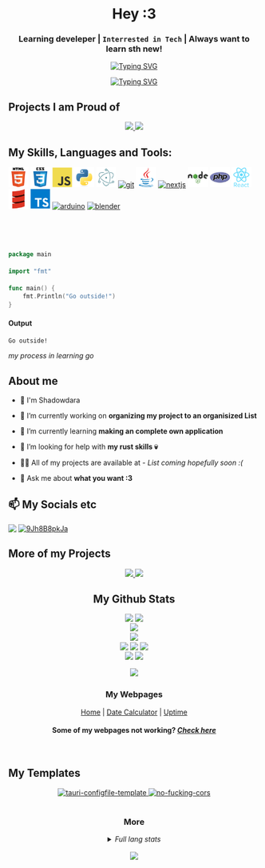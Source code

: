 <!-- Sorry for writing this in HTML!

written by Shadowdara
https://github.com/shadowdara/shadowdara

This is the README.md file for my personal Github profile

-->


<div align="center">


<!-- Introduction Text -->

<h1>Hey :3</h1> <!-- ADD COLLECTION FOR DAKR!!! -->

<h3><b>Learning develeper | <code>Interrested in Tech</code> | Always want to learn sth new!</b></h3>


<!-- Typing SVGs -->

<a href="https://git.io/typing-svg"><img src="https://readme-typing-svg.herokuapp.com?font=Fira+Code&size=35&pause=1000&color=9745F5&center=true&vCenter=true&random=true&width=435&lines=Always+eepy;Need+to+sleep+!!" alt="Typing SVG" /></a>

<a href="https://git.io/typing-svg"><img src="https://readme-typing-svg.herokuapp.com?font=Fira+Code&size=25&pause=1000&color=9745F5&center=true&vCenter=true&random=true&width=435&lines=creating+messed+up!+code;mastering+the+chaos!" alt="Typing SVG" /></a>

<!--
https://readme-typing-svg.herokuapp.com/demo/?size=35&color=9745F5&center=true&vCenter=true&random=true&lines=Always+eepy+!!!;Need+to+sleep+!!!
-->


<!-- My Showcase Projects -->

<h2 align="left">Projects I am Proud of</h2>
<div>
  <!-- dpack --> <a href="https://github.com/shadowdara/dpack">
  <picture>
    <source
      srcset="https://github-readme-stats.vercel.app/api/pin/?username=shadowdara&theme=midnight-purple&repo=dpack"
      media="(prefers-color-scheme: dark)"
    />
    <source
      srcset="https://github-readme-stats.vercel.app/api/pin/?username=shadowdara&theme=midnight-purple&repo=dpack&bg_color=FFE1FA&text_color=000000&title_color=FF00D8"
      media="(prefers-color-scheme: light), (prefers-color-scheme: no-preference)"
    />
    <img src="https://github-readme-stats.vercel.app/api/pin/?username=shadowdara&theme=midnight-purple&repo=dpack" />
  </picture>
  </a>
  <!-- Date Calculator --> <a href="https://github.com/shadowdara/date-calculator">
  <picture>
    <source
      srcset="https://github-readme-stats.vercel.app/api/pin/?username=shadowdara&theme=midnight-purple&repo=date-calculator"
      media="(prefers-color-scheme: dark)"
    />
    <source
      srcset="https://github-readme-stats.vercel.app/api/pin/?username=shadowdara&theme=midnight-purple&repo=date-calculator&bg_color=FFE1FA&text_color=000000&title_color=FF00D8"
      media="(prefers-color-scheme: light), (prefers-color-scheme: no-preference)"
    />
    <img src="https://github-readme-stats.vercel.app/api/pin/?username=shadowdara&theme=midnight-purple&repo=date-calculator" />
  </picture>
  </a>
</div>


<!-- My Skills -->

<h2 align="left">My Skills, Languages and Tools:</h2>
<p align="left">
	<!-- HTML5 --><a href="https://www.w3.org/html/" target="_blank" rel="noreferrer"><img src="https://raw.githubusercontent.com/devicons/devicon/master/icons/html5/html5-original-wordmark.svg" alt="html5" width="40" height="40"/></a>
	<!-- CSS --><a href="https://www.w3schools.com/css/" target="_blank" rel="noreferrer"><img src="https://raw.githubusercontent.com/devicons/devicon/master/icons/css3/css3-original-wordmark.svg" alt="css3" width="40" height="40"/></a>
	<!-- JS --><a href="https://developer.mozilla.org/en-US/docs/Web/JavaScript" target="_blank" rel="noreferrer"><img src="https://raw.githubusercontent.com/devicons/devicon/master/icons/javascript/javascript-original.svg" alt="javascript" width="40" height="40"/></a>
	<!-- Python --><a href="https://www.python.org" target="_blank" rel="noreferrer"><img src="https://raw.githubusercontent.com/devicons/devicon/master/icons/python/python-original.svg" alt="python" width="40" height="40"/></a>
	<!-- Electron --><a href="https://www.electronjs.org" target="_blank" rel="noreferrer"><img src="https://raw.githubusercontent.com/devicons/devicon/master/icons/electron/electron-original.svg" alt="electron" width="40" height="40"/></a>
	<!-- Git --><a href="https://git-scm.com/" target="_blank" rel="noreferrer"><img src="https://www.vectorlogo.zone/logos/git-scm/git-scm-icon.svg" alt="git" width="40" height="40"/></a>
	<!-- Java --><a href="https://www.java.com" target="_blank" rel="noreferrer"><img src="https://raw.githubusercontent.com/devicons/devicon/master/icons/java/java-original.svg" alt="java" width="40" height="40"/></a>
	<!-- NextJS --><a href="https://nextjs.org/" target="_blank" rel="noreferrer"><img src="https://cdn.worldvectorlogo.com/logos/nextjs-2.svg" alt="nextjs" width="40" height="40"/></a>
	<!-- NodeJS --><a href="https://nodejs.org" target="_blank" rel="noreferrer"><img src="https://raw.githubusercontent.com/devicons/devicon/master/icons/nodejs/nodejs-original-wordmark.svg" alt="nodejs" width="40" height="40"/></a>
	<!-- PHP --><a href="https://www.php.net" target="_blank" rel="noreferrer"><img src="https://raw.githubusercontent.com/devicons/devicon/master/icons/php/php-original.svg" alt="php" width="40" height="40"/></a>
	<!-- React --><a href="https://reactjs.org/" target="_blank" rel="noreferrer"> <img src="https://raw.githubusercontent.com/devicons/devicon/master/icons/react/react-original-wordmark.svg" alt="react" width="40" height="40"/></a>
	<!-- Scala --><a href="https://www.scala-lang.org" target="_blank" rel="noreferrer"><img src="https://raw.githubusercontent.com/devicons/devicon/master/icons/scala/scala-original.svg" alt="scala" width="40" height="40"/></a>
	<!-- Typescript --><a href="https://www.typescriptlang.org/" target="_blank" rel="noreferrer"><img src="https://raw.githubusercontent.com/devicons/devicon/master/icons/typescript/typescript-original.svg" alt="typescript" width="40" height="40"/></a>
	<!-- Arduino --><a href="https://www.arduino.cc/" target="_blank" rel="noreferrer"><img src="https://cdn.worldvectorlogo.com/logos/arduino-1.svg" alt="arduino" width="40" height="40"/></a>
 	<!-- Bledner --><a href="https://www.blender.org/" target="_blank" rel="noreferrer"><img src="https://download.blender.org/branding/community/blender_community_badge_white.svg" alt="blender" width="40" height="40"/></a>
</p>
<br>
<br>

<!-- Troll Go -->
<div align="left">

<br>
	
```go
package main

import "fmt"

func main() {
    fmt.Println("Go outside!")
}
```

<h4>Output</h4>

```
Go outside!
```

*my process in learning go*

</div>

<!-- About me -->
<div align="left">
<h2 align="left">About me</h2>

- 👋 I'm Shadowdara

- 🔭 I’m currently working on **organizing my project to an organisized List**

- 🌱 I’m currently learning **making an complete own application**

- 🤝 I’m looking for help with **my rust skills 💀**

- 👨‍💻 All of my projects are available at - *List coming hopefully soon :(*

- 💬 Ask me about **what you want :3**


<!-- Contact Information -->

<h2>📫 My Socials etc</h2>
<p align="left">
<!-- Email reacheme.shadowdara+github@gmail.com -->
<a href="mailto:reacheme.shadowdara+github@gmail.com"><img align="center" height="30" src="https://cdn.pixabay.com/photo/2016/06/13/17/30/mail-1454731_640.png" /></a>
<!-- Discord Shadowdara -->
<a href="https://discord.gg/9Jh8B8pkJa" target="blank"><img align="center" src="https://raw.githubusercontent.com/rahuldkjain/github-profile-readme-generator/master/src/images/icons/Social/discord.svg" alt="9Jh8B8pkJa" height="30" width="40" /></a>
<!--
<a href=""><img align="center" height="30" src=""></a>
-->
</div>


<!-- Good Project List -->

<h2 align="left">More of my Projects</h2>
<div>
  <!-- Repo Database Creator --> <a href="https://github.com/ShadowDara/repo-database-creator">
    <picture>
    <source
      srcset="https://github-readme-stats.vercel.app/api/pin/?username=shadowdara&theme=midnight-purple&repo=repo-database-creator"
      media="(prefers-color-scheme: dark)"
    />
    <source
      srcset="https://github-readme-stats.vercel.app/api/pin/?username=shadowdara&theme=midnight-purple&repo=repo-database-creator&bg_color=FFE1FA&text_color=000000&title_color=FF00D8"
      media="(prefers-color-scheme: light), (prefers-color-scheme: no-preference)"
    />
    <img src="https://github-readme-stats.vercel.app/api/pin/?username=shadowdara&theme=midnight-purple&repo=repo-database-creator" />
    </picture>
  </a>
<!-- Tech-Tricks --> <a href="https://github.com/shadowdara/Tech-Tricks">
  <picture>
    <source
      srcset="https://github-readme-stats.vercel.app/api/pin/?username=shadowdara&theme=midnight-purple&repo=Tech-Tricks"
      media="(prefers-color-scheme: dark)"
    />
    <source
      srcset="https://github-readme-stats.vercel.app/api/pin/?username=shadowdara&theme=midnight-purple&repo=Tech-Tricks&bg_color=FFE1FA&text_color=000000&title_color=FF00D8"
      media="(prefers-color-scheme: light), (prefers-color-scheme: no-preference)"
    />
    <img src="https://github-readme-stats.vercel.app/api/pin/?username=shadowdara&theme=midnight-purple&repo=Tech-Tricks" />
  </picture>
  </a>
</div>


<!-- My Github Stats -->

<h2>My Github Stats</h2>

<picture>
  <source
    srcset="https://github-readme-stats.vercel.app/api?username=Shadowdara&theme=midnight-purple&show_icons=true"
    media="(prefers-color-scheme: dark)"
  />
  <source
    srcset="https://github-readme-stats.vercel.app/api?username=Shadowdara&theme=midnight-purple&show_icons=true&bg_color=FFE1FA&text_color=000000&title_color=FF00D8"
    media="(prefers-color-scheme: light), (prefers-color-scheme: no-preference)"
  />
  <img height=200 src="https://github-readme-stats.vercel.app/api?username=Shadowdara&theme=midnight-purple&show_icons=true" />
</picture>

<picture>
  <source
    srcset="https://github-readme-stats.vercel.app/api/top-langs/?username=Shadowdara&layout=compact&theme=midnight-purple&langs_count=8&hide=markdown,ini"
    media="(prefers-color-scheme: dark)"
  />
  <source
    srcset="https://github-readme-stats.vercel.app/api/top-langs/?username=Shadowdara&layout=compact&theme=midnight-purple&bg_color=FFE1FA&text_color=000000&title_color=FF00D8&langs_count=8&hide=markdown,ini"
    media="(prefers-color-scheme: light), (prefers-color-scheme: no-preference)"
  />
  <img height=200 src="https://github-readme-stats.vercel.app/api/top-langs/?username=Shadowdara&layout=compact&theme=midnight-purple&langs_count=8&hide=markdown,ini" />
</picture>

<br>

<picture>
  <source
    srcset="https://github-readme-streak-stats.herokuapp.com/?user=shadowdara&theme=midnight-purple"
    media="(prefers-color-scheme: dark)"
  />
  <source
    srcset="https://github-readme-streak-stats.herokuapp.com/?user=shadowdara&background=FFE1FA&text_color=000000"
    media="(prefers-color-scheme: light), (prefers-color-scheme: no-preference)"
  />
  <img src="https://github-readme-streak-stats.herokuapp.com/?user=shadowdara&theme=midnight-purple" />
</picture>

<br>

<picture>
  <source
    srcset="https://github-readme-activity-graph.vercel.app/graph?username=shadowdara&bg_color=000000&color=9745f5&line=9745f5&point=FFFFFF"
    media="(prefers-color-scheme: dark)"
  />
  <source
    srcset="https://github-readme-activity-graph.vercel.app/graph?username=shadowdara&bg_color=FFE1FA&color=FF00D8&line=FF00D8&point=B20097"
    media="(prefers-color-scheme: light), (prefers-color-scheme: no-preference)"
  />
  <img src="https://github-readme-activity-graph.vercel.app/graph?username=shadowdara&bg_color=000000&color=9745f5&line=9745f5&point=FFFFFF" />
</picture>

<br>
<picture>
  <source
    srcset="https://github-profile-trophy.vercel.app/?username=shadowdara&theme=algolia&margin-w=15&margin-h=15"
    media="(prefers-color-scheme: dark)"
  />
  <source
    srcset="https://github-profile-trophy.vercel.app/?username=shadowdara&margin-w=15&margin-h=15"
    media="(prefers-color-scheme: light), (prefers-color-scheme: no-preference)"
  />
  <img src="https://github-profile-trophy.vercel.app/?username=shadowdara&theme=algolia&margin-w=15&margin-h=15">
</picture>

<img src="https://github-profile-summary-cards.vercel.app/api/cards/profile-details?username=shadowdara&theme=midnight_purple" >

<img src="https://hits.sh/github.com/shadowdara/shadowdara.svg?style=for-the-badge&label=Profile%20Views&color=white&labelColor=black&logo=github">
<br>
<img src="https://repo-database-creator.vercel.app/api/svg/repo_count?user=shadowdara&theme=daras_green">
<img src="https://repo-database-creator.vercel.app/api/svg/gist_count?user=shadowdara&theme=daras_green">
<br>

![](https://repo-database-creator.vercel.app/api/svg/age_medal?user=shadowdara)
<br>


<!-- My own Webpages -->

<h3>My Webpages</h3>

<a href="https://shadowdara.github.io">Home</a> | <a href="https://shadowdara.github.io/date-calculator">Date Calculator</a> | <a href="https://weuritz8u.github.io/upptime">Uptime</a>

<h4>Some of my webpages not working? <a href="https://weuritz8u.github.io/upptime"><i>Check here</i></a></h4>
<br>


<!-- My Project Templates -->

<h2 align="left">My Templates</h2>

<div>
  <!-- tauri-configfile-template --> <a href="https://github.com/ShadowDara/tauri-configfile-template">
    <picture>
    <source
      srcset="https://github-readme-stats.vercel.app/api/pin/?username=shadowdara&theme=midnight-purple&repo=tauri-configfile-template"
      media="(prefers-color-scheme: dark)"
    />
    <source
      srcset="https://github-readme-stats.vercel.app/api/pin/?username=shadowdara&theme=midnight-purple&repo=tauri-configfile-template&bg_color=FFE1FA&text_color=000000&title_color=FF00D8"
      media="(prefers-color-scheme: light), (prefers-color-scheme: no-preference)"
    />
    <img src="https://github-readme-stats.vercel.app/api/pin/?username=shadowdara&theme=midnight-purple&repo=tauri-configfile-template" alt="tauri-configfile-template"/>
    </picture>
  </a>
	<!-- no-fucking-cors --> <a href="https://github.com/ShadowDara/no-fucking-cors">
    <picture>
    <source
      srcset="https://github-readme-stats.vercel.app/api/pin/?username=shadowdara&theme=midnight-purple&repo=no-fucking-cors"
      media="(prefers-color-scheme: dark)"
    />
    <source
      srcset="https://github-readme-stats.vercel.app/api/pin/?username=shadowdara&theme=midnight-purple&repo=no-fucking-cors&bg_color=FFE1FA&text_color=000000&title_color=FF00D8"
      media="(prefers-color-scheme: light), (prefers-color-scheme: no-preference)"
    />
    <img src="https://github-readme-stats.vercel.app/api/pin/?username=shadowdara&theme=midnight-purple&repo=no-fucking-cors" alt="no-fucking-cors"/>
    </picture>
  </a>
</div>

<br>


<!-- Triangel Content -->

<h3> More</h3>


<!-- Full Lang Stats -->

<details><summary><i>Full lang stats</i></summary><br>
<p><b>Shadowdara | weuritz8u</b></p>
<img src="https://github-readme-stats.vercel.app/api/top-langs/?username=Shadowdara&layout=compact&theme=midnight-purple&&langs_count=20">
<img src="https://github-readme-stats.vercel.app/api/top-langs/?username=weuritz8u&theme=midnight-purple&layout=compact&langs_count=20&exclude_repo=upptime">
</details>


<!-- Me -->
<!--
<details><summary>Me</summary>
<div align="center"><br>
<img height="250" src="https://i.pinimg.com/736x/b2/7f/bb/b27fbb26f0a3849a466bf0e8fa722cc6.jpg">
<br><br>
<p>💞️ I’m looking to be myself <b>D:</b>
</div>
</details>

<p><b>INFO</b> you can click on the little triangles to open a paragraph!</p>
-->

<!-- only able to see with Darkmode! -->

<div align="center">
<br>
<a href="https://github.com/ShadowDara/ShadowDara/blob/main/data/DARK.md">
<picture>
  <source
    srcset="https://readme-typing-svg.herokuapp.com?font=Fira+Code&size=45&pause=1000&color=ED42FF&center=true&vCenter=true&random=true&width=435&lines=<3+DARKMODE+<3"
    media="(prefers-color-scheme: dark)"
  />
  <source
    srcset="https://readme-typing-svg.herokuapp.com?font=Fira+Code&size=45&pause=1000&color=ED42FF&center=true&vCenter=true&random=true&width=435&lines=XX+LIGHTMODE+XX"
    media="(prefers-color-scheme: light), (prefers-color-scheme: no-preference)"
  />
  <img src="https://readme-typing-svg.herokuapp.com?font=Fira+Code&size=45&pause=1000&color=ED42FF&center=true&vCenter=true&random=true&width=435&lines=XXX+LIGHTMODE+XXX" />
</picture>
</a>

</div>


<!-- This is the End of the README.md file -->

<!-- I hope your are not seeing this lol :3 -->
